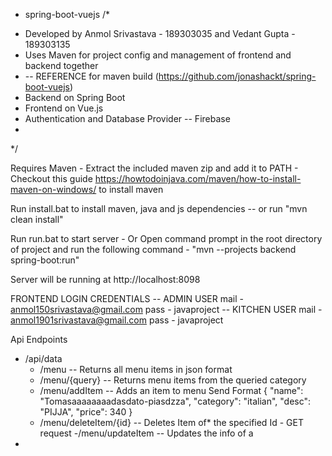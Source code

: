 + spring-boot-vuejs
/*
 * Developed by Anmol Srivastava - 189303035 and Vedant Gupta - 189303135
 * Uses Maven for project config and management of frontend and backend together 
 *   -- REFERENCE for maven build (https://github.com/jonashackt/spring-boot-vuejs)
 * Backend on Spring Boot
 * Frontend on Vue.js
 * Authentication and Database Provider -- Firebase
 * 
 */

Requires Maven
	- Extract the included maven zip and add it to PATH
	- Checkout this guide https://howtodoinjava.com/maven/how-to-install-maven-on-windows/ to install maven
	
Run install.bat to install maven, java and js dependencies
	-- or run "mvn clean install"
	
Run run.bat to start server
	- Or Open command prompt in the root directory of project and run the following command
	- "mvn --projects backend spring-boot:run"

Server will be running at http://localhost:8098

FRONTEND LOGIN CREDENTIALS
	-- ADMIN USER
		mail - anmol150srivastava@gmail.com
		pass - javaproject
	-- KITCHEN USER
		mail - anmol1901srivastava@gmail.com
		pass - javaproject

Api Endpoints 
- /api/data
	- /menu -- Returns all menu items in json format
	- /menu/{query} -- Returns menu items from the queried category
	- /menu/addItem -- Adds an item to menu
						Send Format
							{
								"name": "Tomasaaaaaaaadasdato-piasdzza",
								"category": "italian",
								"desc": "PIJJA",
								"price": 340
							}
	- /menu/deleteItem/{id} -- Deletes Item of* the specified Id
								- GET request
	-/menu/updateItem -- Updates the info of a 
- 